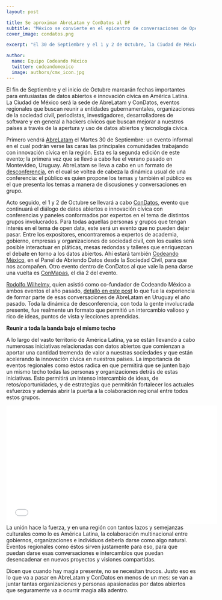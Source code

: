 ```yaml
---
layout: post

title: Se aproximan AbreLatam y ConDatos al DF
subtitle: "México se convierte en el epicentro de conversaciones de Open Data a nivel América Latina."
cover_image: condatos.png

excerpt: "El 30 de Septiembre y el 1 y 2 de Octubre, la Ciudad de México será la sede de AbreLatam y ConDatos, eventos regionales que buscan generar conversaciones a nivel América Latina sobre datos abiertos e innovación cívica."

author:
  name: Equipo Codeando México
  twitter: codeandomexico
  image: authors/cmx_icon.jpg
---
```


El fin de Septiembre y el inicio de Octubre marcarán fechas importantes para entusiastas de datos abiertos e innovación cívica en América Latina. La Ciudad de México será la sede de AbreLatam y ConDatos, eventos regionales que buscan reunir a entidades gubernamentales, organizaciones de la sociedad civil, periodistas, investigadores, desarrolladores de software y en general a hackers cívicos que buscan mejorar a nuestros países a través de la apertura y uso de datos abiertos y tecnología cívica.

Primero vendrá [AbreLatam](http://www.abrelatam.org/inscripcion-2/queesabrelatam/) el Martes 30 de Septiembre: un evento informal en el cual podrán verse las caras las principales comunidades trabajando con innovación cívica en la región. Esta es la segunda edición de este evento; la primera vez que se llevó a cabo fue el verano pasado en Montevideo, Uruguay. AbreLatam se lleva a cabo en un formato de [desconferencia](http://www.abrelatam.org/inscripcion-2/que-es-una-desconferencia/), en el cual se voltea de cabeza la dinámica usual de una conferencia: el público es quien propone los temas y también el público es el que presenta los temas a manera de discusiones y conversaciones en grupo. 

Acto seguido, el 1 y 2 de Octubre se llevará a cabo [ConDatos](http://condatos.org), evento que continuará el diálogo de datos abiertos e innovación cívica con conferencias y paneles conformados por expertos en el tema de distintos grupos involucrados. Para todas aquellas personas y grupos que tengan interés en el tema de open data, este será un evento que no pueden dejar pasar. Entre los expositores, encontraremos a expertos de academia, gobierno, empresas y organizaciones de sociedad civil, con los cuales será posible interactuar en pláticas, mesas redondas y talleres que enriquezcan el debate en torno a los datos abiertos. Ahí estará también [Codeando México](http://codeandomexico.org/codeandomexico), en el Panel de Abriendo Datos desde la Sociedad Civil, para que nos acompañen. Otro evento dentro de ConDatos al que vale la pena darse una vuelta es [ConMapas](http://condatos.org/mapa.html), el día 2 del evento.

[Rodolfo Wilhelmy](http://twitter.com/rodowi), quien asistió como co-fundador de Codeando México a ambos eventos el año pasado, [detalló en este post](http://blog.codeandomexico.org/2013/07/08/abrelatam-2013/) lo que fue la experiencia de formar parte de esas conversaciones de AbreLatam en Uruguay el año pasado. Toda la dinámica de desconferencia, con toda la gente involucrada presente, fue realmente un formato que permitió un intercambio valioso y rico de ideas, puntos de vista y lecciones aprendidas. 

**Reunir a toda la banda bajo el mismo techo**

A lo largo del vasto territorio de América Latina, ya se están llevando a cabo numerosas iniciativas relacionadas con datos abiertos que comienzan a aportar una cantidad tremenda de valor a nuestras sociedades y que están acelerando la innovación cívica en nuestros países. La importancia de eventos regionales como éstos radica en que permitirá que se junten bajo un mismo techo todas las personas y organizaciones detrás de estas iniciativas. Esto permitirá un intenso intercambio de ideas, de retos/oportunidades, y de estrategias que permitirán fortalecer los actuales esfuerzos y además abrir la puerta a la colaboración regional entre todos estos grupos.

<iframe width="560" height="315" src="//www.youtube.com/embed/Ood6ni321to" frameborder="0">unwantedtext</iframe>

<br>
La unión hace la fuerza, y en una región con tantos lazos y semejanzas culturales como lo es América Latina, la colaboración multinacional entre gobiernos, organizaciones e individuos debería darse como algo natural. Eventos regionales como éstos sirven justamente para eso, para que puedan darse esas conversaciones e intercambios que puedan desencadenar en nuevos proyectos y visiones compartidas.

Dicen que cuando hay magia presente, no se necesitan trucos. Justo eso es lo que va a pasar en AbreLatam y ConDatos en menos de un mes: se van a juntar tantas organizaciones y personas apasionadas por datos abiertos que seguramente va a ocurrir magia allá adentro. 
